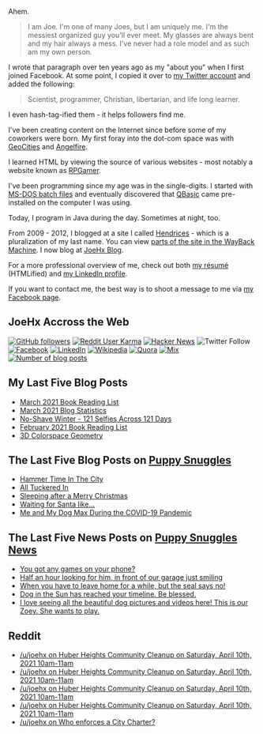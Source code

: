 Ahem.

> I am Joe. I'm one of many Joes, but I am uniquely me. I'm the messiest organized guy you'll ever meet. My glasses are always bent and my hair always a mess. I've never had a role model and as such am my own person.

I wrote that paragraph over ten years ago as my "about you" when I first joined Facebook. At some point, I copied it over to [my Twitter account](https://twitter.com/JoeHxBlog) and added the following:

> Scientist, programmer, Christian, libertarian, and life long learner.

I even hash-tag-ified them - it helps followers find me.

I've been creating content on the Internet since before some of my coworkers were born. My first foray into the dot-com space was with [GeoCities](https://en.wikipedia.org/wiki/Yahoo!_GeoCities) and [Angelfire](https://en.wikipedia.org/wiki/Angelfire).

I learned HTML by viewing the source of various websites - most notably a website known as [RPGamer](https://rpgamer.com/).

I've been programming since my age was in the single-digits. I started with [MS-DOS batch files](https://en.wikipedia.org/wiki/Batch_file) and eventually discovered that [QBasic](https://en.wikipedia.org/wiki/QBasic) came pre-installed on the computer I was using.

Today, I program in Java during the day. Sometimes at night, too.

From 2009 - 2012, I blogged at a site I called [Hendrices](https://www.facebook.com/Hendricescom/) - which is a pluralization of my last name. You can view [parts of the site in the WayBack Machine](https://web.archive.org/web/20090731115109/http://www.hendrices.com/). I now blog at [JoeHx Blog](https://www.joehxblog.com/).

For a more professional overview of me, check out both [my r&eacute;sum&eacute;](https://www.joehxblog.com/resume/) (HTMLified) and [my LinkedIn profile](https://www.linkedin.com/in/joehx/).

If you want to contact me, the best way is to shoot a message to me via [my Facebook page](https://www.facebook.com/JoeHxBlog/).

## JoeHx Accross the Web

[![GitHub followers](https://img.shields.io/github/followers/hendrixjoseph?label=GitHub&style=for-the-badge&logo=github)](https://github.com/hendrixjoseph)
[![Reddit User Karma](https://img.shields.io/reddit/user-karma/combined/joehx?label=Reddit&style=for-the-badge&logo=reddit)](https://www.reddit.com/user/joehx/)
[![Hacker News](https://img.shields.io/badge/dynamic/json?label=hacker+news&query=%24.karma&url=https%3A%2F%2Fhacker-news.firebaseio.com%2Fv0%2Fuser%2Fjoehx2.json&color=ff6600&style=for-the-badge&logo=y-combinator)](https://news.ycombinator.com/user?id=joehx2)
![Twitter Follow](https://img.shields.io/twitter/follow/JoeHxBlog?label=Twitter&style=for-the-badge&logo=twitter&color=1da1f2)
[![Facebook](https://img.shields.io/static/v1?label=FACEBOOK&message=137%20LIKES&color=3b5998&style=for-the-badge&logo=facebook)](https://www.facebook.com/JoeHxBlog)
[![LinkedIn](https://img.shields.io/static/v1?label=linkedin&message=193%20connections&color=2867b2&style=for-the-badge&logo=linkedin)](https://www.linkedin.com/in/joehx)
[![Wikipedia](https://img.shields.io/badge/dynamic/xml?label=wikipedia&query=%2F%2F%2A%5B%40id%3D%22general-stats%22%5D%2Fdiv%2Fdiv%2Fdiv%5B1%5D%2Ftable%2Ftbody%2Ftr%5B11%5D%2Ftd%5B2%5D%2Fstrong&suffix=%20edits&url=https%3A%2F%2Fxtools.wmflabs.org%2Fec%2Fen.wikipedia.org%2FHendrixjoseph&style=for-the-badge&logo=wikipedia&color=9f9f9f)](https://en.wikipedia.org/wiki/User:Hendrixjoseph)
[![Quora](https://img.shields.io/static/v1?label=quora&message=110%20followers&color=b92b27&style=for-the-badge&logo=quora&logoColor=b92b27)](https://www.quora.com/profile/Joseph-Hendrix)
[![Mix](https://img.shields.io/static/v1?label=mix&message=14k%20followers&color=ff8126&style=for-the-badge&logo=mix&logoColor=ff8126)](https://mix.com/joehx)
[![Number of blog posts](https://img.shields.io/endpoint?style=for-the-badge&url=https%3A%2F%2Fwww.joehxblog.com%2Fdata%2Fnumposts.json)](https://www.joehxblog.com/)

## My Last Five Blog Posts

<!-- JOEHXBLOG:START -->
- [March 2021 Book Reading List](https://www.joehxblog.com/march-2021-book-reading-list/)
- [March 2021 Blog Statistics](https://www.joehxblog.com/march-2021-blog-statistics/)
- [No-Shave Winter - 121 Selfies Across 121 Days](https://www.joehxblog.com/no-shave-winter/)
- [February 2021 Book Reading List](https://www.joehxblog.com/february-2021-book-reading-list/)
- [3D Colorspace Geometry](https://www.joehxblog.com/3d-colorspace-geometry/)
<!-- JOEHXBLOG:END -->

## The Last Five Blog Posts on [Puppy Snuggles](https://www.puppy-snuggles.com/)

<!-- PUPPY-SNUGGLES:START -->
- [Hammer Time In The City](https://www.puppy-snuggles.com/blog/hammer-time-in-the-city/)
- [All Tuckered In](https://www.puppy-snuggles.com/blog/all-tuckered-in/)
- [Sleeping after a Merry Christmas](https://www.puppy-snuggles.com/blog/sleeping-after-a-merry-christmas/)
- [Waiting for Santa like...](https://www.puppy-snuggles.com/blog/waiting-for-santa-like/)
- [Me and My Dog Max During the COVID-19 Pandemic](https://www.puppy-snuggles.com/blog/me-and-my-dog-max-during-the-covid-19-pandemic/)
<!-- PUPPY-SNUGGLES:END -->

## The Last Five News Posts on [Puppy Snuggles News](https://news.puppy-snuggles.com/)

<!-- PUPPY-SNUGGLES-NEWS:START -->
- [You got any games on your phone?](https://news.puppy-snuggles.com/5225098/you-got-any-games-on-your-phone)
- [Half an hour looking for him, in front of our garage just smiling](https://news.puppy-snuggles.com/5238253/half-an-hour-looking-for-him-in-front-of-our-garage-just-smiling)
- [When you have to leave home for a while, but the seal says no!](https://news.puppy-snuggles.com/5231039/when-you-have-to-leave-home-for-a-while-but-the-seal-says-no)
- [Dog in the Sun has reached your timeline. Be blessed.](https://news.puppy-snuggles.com/5225097/dog-in-the-sun-has-reached-your-timeline-be-blessed)
- [I love seeing all the beautiful dog pictures and videos here! This is our Zoey. She wants to play.](https://news.puppy-snuggles.com/5238251/i-love-seeing-all-the-beautiful-dog-pictures-and-videos-here-this-is-our-zoey-she-wants-to-play)
<!-- PUPPY-SNUGGLES-NEWS:END -->

## Reddit

<!-- REDDIT:START -->
- [/u/joehx on Huber Heights Community Cleanup on Saturday, April 10th, 2021 10am-11am](https://www.reddit.com/r/dayton/comments/mim1ml/huber_heights_community_cleanup_on_saturday_april/gt7etpz/)
- [/u/joehx on Huber Heights Community Cleanup on Saturday, April 10th, 2021 10am-11am](https://www.reddit.com/r/dayton/comments/mim1ml/huber_heights_community_cleanup_on_saturday_april/gt7146h/)
- [/u/joehx on Huber Heights Community Cleanup on Saturday, April 10th, 2021 10am-11am](https://www.reddit.com/r/dayton/comments/mim1ml/huber_heights_community_cleanup_on_saturday_april/gt711x4/)
- [/u/joehx on Huber Heights Community Cleanup on Saturday, April 10th, 2021 10am-11am](https://www.reddit.com/r/dayton/comments/mim1ml/huber_heights_community_cleanup_on_saturday_april/gt70t56/)
- [/u/joehx on Who enforces a City Charter?](https://www.reddit.com/r/legaladviceofftopic/comments/miog16/who_enforces_a_city_charter/gt70ocm/)
<!-- REDDIT:END -->
